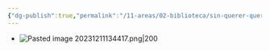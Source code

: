 ```yaml
---
{"dg-publish":true,"permalink":"/11-areas/02-biblioteca/sin-querer-queriendo-memorias/","noteIcon":""}
---
```


- ![Pasted image 20231211134417.png|200](/img/user/11%20%C3%81reas%20%E2%9A%99/02%20Biblioteca/%F0%9F%92%BE%20Adjuntos/Pasted%20image%2020231211134417.png)